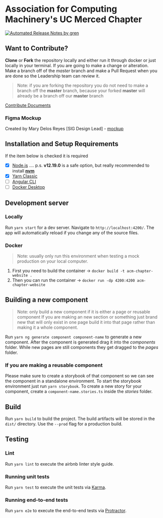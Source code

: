 # Association for Computing Machinery's UC Merced Chapter

[![Automated Release Notes by gren](https://img.shields.io/badge/%F0%9F%A4%96-release%20notes-00B2EE.svg)](https://github-tools.github.io/github-release-notes/)

## Want to Contribute?

**Clone** or **Fork** the repository locally and either run it through docker or just locally in your terminal. If you are going to make a change or alteration. Make a branch off of the *master* branch and make a Pull Request when you are done so the Leadership team can review it.

> Note: if you are forking the repository you do not need to make a branch off the **master** branch, because your forked **master** will already be a branch off our **master** branch

[Contribute Documents](https://github.com/UCMercedACM/Chapter-Website/blob/master/CONTRIBUTING.md)

### Figma Mockup

Created by Mary Delos Reyes [SIG Design Lead] - [mockup](https://www.figma.com/file/R63olIJGYgI6c0Exjelpze/Light-Mode-ACM)

## Installation and Setup Requirements

If the item below is checked it is required

- [x] [Node.js](https://nodejs.org/en/download/) .... p.s. **v12.19.0** is a safe option, but really recommended to install [**nvm**](https://github.com/nvm-sh/nvm)
- [x] [Yarn Classic](https://classic.yarnpkg.com/en/docs/install)
- [ ] [Angular CLI](https://angular.io/guide/setup-local)
- [ ] [Docker Desktop](https://www.docker.com/products/docker-desktop)

## Development server

### Locally

Run `yarn start` for a dev server. Navigate to `http://localhost:4200/`. The app will automatically reload if you change any of the source files.

### Docker

> Note: usually only run this environment when testing a mock production on your local computer.

1. First you need to build the container -> `docker build -t acm-chapter-website .`
2. Then you can run the container -> `docker run -dp 4200:4200 acm-chapter-website`

## Building a new component

> Note: only build a new component if it is either a page or reusable component
> If you are making an new section or something just brand new that will only exist in one page build it into that page rather than making it a whole component.

Run `yarn ng generate component component-name` to generate a new component. After the component is generated drag it into the _components_ folder. While new pages are still components they get dragged to the _pages_ folder.

### If you are making a reusable component

Please make sure to create a storybook of that component so we can see the component in a standalone environment. To start the storybook environment just run `yarn storybook`. To create a new story for your component, create a `component-name.stories.ts` inside the _stories_ folder.

## Build

Run `yarn build` to build the project. The build artifacts will be stored in the `dist/` directory. Use the `--prod` flag for a production build.

## Testing

### Lint

Run `yarn lint` to execute the airbnb linter style guide.

### Running unit tests

Run `yarn test` to execute the unit tests via [Karma](https://karma-runner.github.io).

### Running end-to-end tests

Run `yarn e2e` to execute the end-to-end tests via [Protractor](http://www.protractortest.org/).
